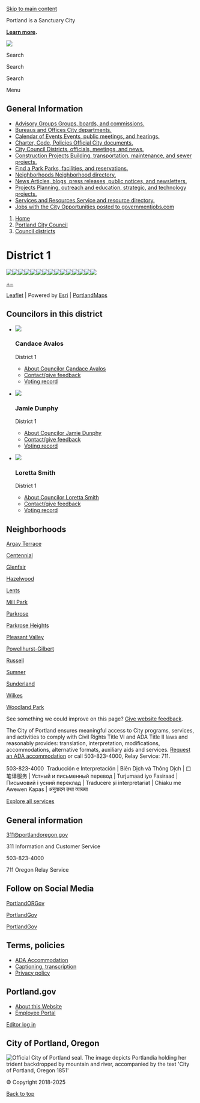 [Skip to main content](https://www.portland.gov/council/districts/1/)

Portland is a Sanctuary City

[**Learn more**](https://www.portland.gov/civic/immigrants "https://www.portland.gov/civic/immigrants")**.**

![](https://www.portland.gov/themes/custom/cloudy/images/brand/seal-logo.png)

Search

Search

Search

Menu

## General Information

- [Advisory Groups Groups, boards, and commissions.](https://www.portland.gov/advisory-groups)
- [Bureaus and Offices City departments.](https://www.portland.gov/bureaus-offices)
- [Calendar of Events Events, public meetings, and hearings.](https://www.portland.gov/events)
- [Charter, Code, Policies Official City documents.](https://www.portland.gov/charter-code-policies)
- [City Council Districts, officials, meetings, and news.](https://www.portland.gov/council)
- [Construction Projects Building, transportation, maintenance, and sewer projects.](https://www.portland.gov/construction)
- [Find a Park Parks, facilities, and reservations.](https://www.portland.gov/parks/search)
- [Neighborhoods Neighborhood directory.](https://www.portland.gov/neighborhoods)
- [News Articles, blogs, press releases, public notices, and newsletters.](https://www.portland.gov/news)
- [Projects Planning, outreach and education, strategic, and technology projects.](https://www.portland.gov/projects)
- [Services and Resources Service and resource directory.](https://www.portland.gov/services)
- [Jobs with the City Opportunities posted to governmentjobs.com](https://www.governmentjobs.com/careers/portlandor)

<!--THE END-->

1. [Home](https://www.portland.gov)
2. [Portland City Council](https://www.portland.gov/council)
3. [Council districts](https://www.portland.gov/council/districts)

# District 1

![](https://www.portlandmaps.com/arcgis/rest/services/Public/Basemap_Color_Complete/MapServer/tile/11/732/325)![](https://www.portlandmaps.com/arcgis/rest/services/Public/Basemap_Color_Complete/MapServer/tile/11/732/326)![](https://www.portlandmaps.com/arcgis/rest/services/Public/Basemap_Color_Complete/MapServer/tile/11/731/325)![](https://www.portlandmaps.com/arcgis/rest/services/Public/Basemap_Color_Complete/MapServer/tile/11/731/326)![](https://www.portlandmaps.com/arcgis/rest/services/Public/Basemap_Color_Complete/MapServer/tile/11/733/325)![](https://www.portlandmaps.com/arcgis/rest/services/Public/Basemap_Color_Complete/MapServer/tile/11/733/326)![](https://www.portlandmaps.com/arcgis/rest/services/Public/Basemap_Color_Complete/MapServer/tile/11/732/324)![](https://www.portlandmaps.com/arcgis/rest/services/Public/Basemap_Color_Complete/MapServer/tile/11/732/327)![](https://www.portlandmaps.com/arcgis/rest/services/Public/Basemap_Color_Complete/MapServer/tile/11/731/324)![](https://www.portlandmaps.com/arcgis/rest/services/Public/Basemap_Color_Complete/MapServer/tile/11/731/327)![](https://www.portlandmaps.com/arcgis/rest/services/Public/Basemap_Color_Complete/MapServer/tile/11/733/324)![](https://www.portlandmaps.com/arcgis/rest/services/Public/Basemap_Color_Complete/MapServer/tile/11/733/327)![](https://www.portlandmaps.com/arcgis/rest/services/Public/Basemap_Color_Complete/MapServer/tile/11/732/328)![](https://www.portlandmaps.com/arcgis/rest/services/Public/Basemap_Color_Complete/MapServer/tile/11/731/328)![](https://www.portlandmaps.com/arcgis/rest/services/Public/Basemap_Color_Complete/MapServer/tile/11/733/328)

[+](https://www.portland.gov/council/districts/1 "Zoom in")[−](https://www.portland.gov/council/districts/1 "Zoom out")

[Leaflet](https://leafletjs.com "A JS library for interactive maps") | Powered by [Esri](https://www.esri.com) | [PortlandMaps](https://www.portlandmaps.com)

## Councilors in this district

- ![](https://www.portland.gov/sites/default/files/styles/1_1_80w/public/2025/Pink-Official-Background_0.png?h=8212257a&itok=Brmxkd2Z)
  
  ### Candace Avalos
  
  District 1
  
  - [About Councilor Candace Avalos](https://www.portland.gov/council/districts/1/candace-avalos)
  - [Contact/give feedback](https://www.portland.gov/help/contact-elected-official?request_purpose=Provide%20comment%20or%20feedback%20to%20a%20specific%20elected%20official&request_recipient=Councilor%20Candace%20Avalos)
  - [Voting record](https://www.portland.gov/council/districts/1/candace-avalos/votes)
- ![](https://www.portland.gov/sites/default/files/styles/1_1_80w/public/2025/Dunphy---IMG_8672---square---web.jpg?h=85b25253&itok=_ZaBt48i)
  
  ### Jamie Dunphy
  
  District 1
  
  - [About Councilor Jamie Dunphy](https://www.portland.gov/council/districts/1/jamie-dunphy)
  - [Contact/give feedback](https://www.portland.gov/help/contact-elected-official?request_purpose=Provide%20comment%20or%20feedback%20to%20a%20specific%20elected%20official&request_recipient=Councilor%20Jamie%20Dunphy)
  - [Voting record](https://www.portland.gov/council/districts/1/jamie-dunphy/votes)
- ![](https://www.portland.gov/sites/default/files/styles/1_1_80w/public/2025/CouncilorSmithheadshot.jpg?h=a925b36f&itok=KeVIbhqt)
  
  ### Loretta Smith
  
  District 1
  
  - [About Councilor Loretta Smith](https://www.portland.gov/council/districts/1/loretta-smith)
  - [Contact/give feedback](https://www.portland.gov/help/contact-elected-official?request_purpose=Provide%20comment%20or%20feedback%20to%20a%20specific%20elected%20official&request_recipient=Councilor%20Loretta%20Smith)
  - [Voting record](https://www.portland.gov/council/districts/1/loretta-smith/votes)

## Neighborhoods

[Argay Terrace](https://www.portland.gov/neighborhoods/argay-terrace)

[Centennial](https://www.portland.gov/neighborhoods/centennial)

[Glenfair](https://www.portland.gov/neighborhoods/glenfair)

[Hazelwood](https://www.portland.gov/neighborhoods/hazelwood)

[Lents](https://www.portland.gov/neighborhoods/lents)

[Mill Park](https://www.portland.gov/neighborhoods/mill-park)

[Parkrose](https://www.portland.gov/neighborhoods/parkrose)

[Parkrose Heights](https://www.portland.gov/neighborhoods/parkrose-heights)

[Pleasant Valley](https://www.portland.gov/neighborhoods/pleasant-valley)

[Powellhurst-Gilbert](https://www.portland.gov/neighborhoods/powellhurst-gilbert)

[Russell](https://www.portland.gov/neighborhoods/russell)

[Sumner](https://www.portland.gov/neighborhoods/sumner)

[Sunderland](https://www.portland.gov/neighborhoods/sunderland)

[Wilkes](https://www.portland.gov/neighborhoods/wilkes)

[Woodland Park](https://www.portland.gov/neighborhoods/woodland-park)

See something we could improve on this page? [Give website feedback](https://www.portland.gov/feedback).

The City of Portland ensures meaningful access to City programs, services, and activities to comply with Civil Rights Title VI and ADA Title II laws and reasonably provides: translation, interpretation, modifications, accommodations, alternative formats, auxiliary aids and services. [Request an ADA accommodation](https://www.portland.gov/311/ada-request) or call 503-823-4000, Relay Service: 711.

503-823-4000  Traducción e Interpretación | Biên Dịch và Thông Dịch | 口笔译服务 | Устный и письменный перевод | Turjumaad iyo Fasiraad | Письмовий і усний переклад | Traducere și interpretariat | Chiaku me Awewen Kapas | अनुवादन तथा व्याख्या

[Explore all services](https://www.portland.gov/services)

## General information

[311@portlandoregon.gov](mailto:311@portlandoregon.gov)

311 Information and Customer Service

503-823-4000

711 Oregon Relay Service

## Follow on Social Media

[PortlandORGov](https://www.facebook.com/PortlandORGov)

[PortlandGov](https://x.com/PortlandGov)

[PortlandGov](https://www.instagram.com/PortlandGov)

## Terms, policies

- [ADA Accommodation](https://www.portland.gov/311/ada-request "Request accommodations under the Americans with Disabilities Act")
- [Captioning, transcription](https://www.portland.gov/captioning-transcription-policy "Policies regarding the captioning and transcription of video and audio")
- [Privacy policy](https://www.portland.gov/help/about/privacy)

## Portland.gov

- [About this Website](https://www.portland.gov/help/about)
- [Employee Portal](https://employees.portland.gov "Employee information on employees.portland.gov")

[Editor log in](https://www.portland.gov/user/login?destination=%2Fcouncil%2Fdistricts%2F1)

## City of Portland, Oregon

![Official City of Portland seal. The image depicts Portlandia holding her trident backdropped by mountain and river, accompanied by the text 'City of Portland, Oregon 1851'](https://www.portland.gov/themes/custom/cloudy/images/city-seal.png)

© Copyright 2018-2025

[Back to top](https://www.portland.gov/council/districts/1/)